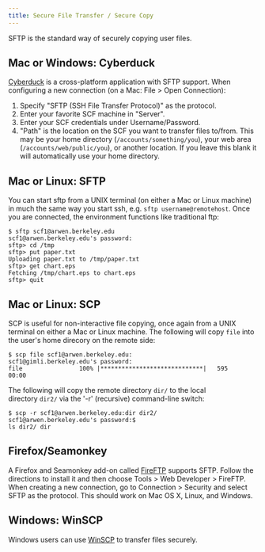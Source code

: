 ```yaml
---
title: Secure File Transfer / Secure Copy
---
```


SFTP is the standard way of securely copying user files.

## Mac or Windows: Cyberduck

[Cyberduck](http://cyberduck.ch) is a cross-platform application with
SFTP support. When configuring a new connection (on a Mac: File \> Open
Connection):

1.  Specify "SFTP (SSH File Transfer Protocol)" as the protocol.
1.  Enter your favorite SCF machine in "Server".
1.  Enter your SCF credentials under Username/Password.
1.  "Path" is the location on the SCF you want to transfer files
    to/from. This may be your home directory (`/accounts/something/you`),
    your web area (`/accounts/web/public/you`), or another location. If
    you leave this blank it will automatically use your home directory.

## Mac or Linux: SFTP

You can start sftp from a UNIX terminal (on either a Mac or Linux
machine) in much the same way you start ssh, e.g. `sftp
username@remotehost`. Once you are connected, the environment
functions like traditional ftp:

```{code} shell-session
$ sftp scf1@arwen.berkeley.edu
scf1@arwen.berkeley.edu's password:
sftp> cd /tmp
sftp> put paper.txt
Uploading paper.txt to /tmp/paper.txt
sftp> get chart.eps
Fetching /tmp/chart.eps to chart.eps
sftp> quit
```

## Mac or Linux: SCP

SCP is useful for non-interactive file copying, once again from a UNIX
terminal on either a Mac or Linux machine. The following will
copy `file` into the user's home direcory on the remote side:

```{code} shell-session
$ scp file scf1@arwen.berkeley.edu:
scf1@gimli.berkeley.edu's password:
file                100% |*****************************|   595       00:00
```

The following will copy the remote directory `dir/` to the local
directory `dir2/` via the '-r' (recursive) command-line switch:

```{code} shell-session
$ scp -r scf1@arwen.berkeley.edu:dir dir2/
scf1@arwen.berkeley.edu's password:$
ls dir2/ dir
```

## Firefox/Seamonkey

A Firefox and Seamonkey add-on called
[FireFTP](http://fireftp.mozdev.org/) supports SFTP. Follow the
directions to install it and then choose Tools \> Web Developer \>
FireFTP. When creating a new connection, go to Connection \> Security
and select SFTP as the protocol. This should work on Mac OS X, Linux,
and Windows.

## Windows: WinSCP

Windows users can use [WinSCP](http://winscp.net) to transfer files
securely.
